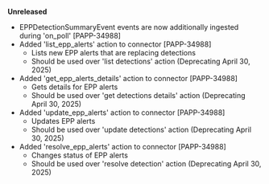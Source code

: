 **Unreleased**

* EPPDetectionSummaryEvent events are now additionally ingested during 'on_poll' [PAPP-34988]
* Added 'list_epp_alerts' action to connector [PAPP-34988]
    * Lists new EPP alerts that are replacing detections
    * Should be used over 'list detections' action (Deprecating April 30, 2025)
* Added 'get_epp_alerts_details' action to connector [PAPP-34988]
    * Gets details for EPP alerts
    * Should be used over 'get detections details' action (Deprecating April 30, 2025)
* Added 'update_epp_alerts' action to connector [PAPP-34988]
    * Updates EPP alerts
    * Should be used over 'update detections' action (Deprecating April 30, 2025)
* Added 'resolve_epp_alerts' action to connector [PAPP-34988]
    * Changes status of EPP alerts
    * Should be used over 'resolve detection' action (Deprecating April 30, 2025)
